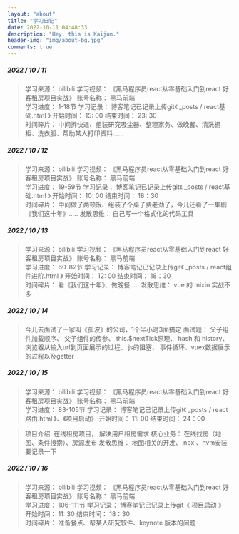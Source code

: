 ```yaml
---
layout: "about"
title: "学习日记"
date: 2022-10-11 04:48:33
description: "Hey, this is Kaijun."
header-img: "img/about-bg.jpg"
comments: true
---
```


##### 2022 / 10 / 11
> 学习来源： bilibili
> 学习视频： 《黑马程序员react从零基础入门到react 好客租房项目实战》
> 账号名称： 黑马前端 <br/>
> 学习进度： 1-18节
> 学习记录： 博客笔记已记录上传git《 _posts / react基础.html 》
> 开始时间： 15: 00
> 结束时间： 23: 30 <br/>
> 时间碎片： 中间拆快递、组装研究吸尘器、整理家务、做晚餐、清洗橱柜、洗衣服、帮助某人打印资料......


##### 2022 / 10 / 12
> 学习来源： bilibili
> 学习视频： 《黑马程序员react从零基础入门到react 好客租房项目实战》
> 账号名称： 黑马前端 <br/>
> 学习进度： 19-59节
> 学习记录： 博客笔记已记录上传git《 _posts / react基础.html 》
> 开始时间： 10: 00
> 结束时间： 18：30 <br />
> 时间碎片： 中间做了两顿饭、组装了个桌子费老劲了，今儿还看了一集剧《我们这十年》.....
> 发散思维： 自己写一个格式化的代码工具

##### 2022 / 10 / 13
> 学习来源： bilibili
> 学习视频： 《黑马程序员react从零基础入门到react 好客租房项目实战》
> 账号名称： 黑马前端 <br/>
> 学习进度： 60-82节
> 学习记录： 博客笔记已记录上传git《 _posts / react组件进阶.html 》
> 开始时间： 12: 00
> 结束时间： 18：30 <br />
> 时间碎片： 看《我们这十年》、做晚餐.....
> 发散思维： vue 的 mixin 实战不多

##### 2022 / 10 / 14
> 今儿去面试了一家叫《孤波》的公司，1个半小时3面搞定
> 面试题： 父子组件加载顺序、 父子组件的传参、 this.$nextTick原理、 hash 和 history、 浏览器从输入url到页面展示的过程、 js的阻塞、 事件循环、vuex数据展示的过程以及getter

##### 2022 / 10 / 15
> 学习来源： bilibili
> 学习视频： 《黑马程序员react从零基础入门到react 好客租房项目实战》
> 账号名称： 黑马前端 <br/>
> 学习进度： 83-105节
> 学习记录： 博客笔记已记录上传git《 _posts / react路由.html 》、《项目启动》
> 开始时间： 11: 00
> 结束时间： 24：00 <br />

> 项目介绍: 在线租房项目， 解决用户租房需求
> 核心业务： 在线找房（地图、条件搜索）、房源发布
> 发散思维： 地图相关的开发、 npx 、nvm安装要记录一下

##### 2022 / 10 / 16
> 学习来源： bilibili
> 学习视频： 《黑马程序员react从零基础入门到react 好客租房项目实战》
> 账号名称： 黑马前端 <br/>
> 学习进度： 106-111节
> 学习记录： 博客笔记已记录上传git《 项目启动 》
> 开始时间： 11: 30
> 结束时间： 18：30 <br />
> 时间碎片： 准备餐点、帮某人研究软件、keynote 版本的问题
